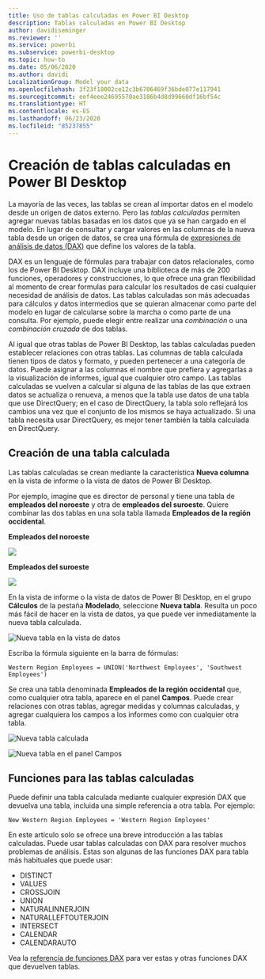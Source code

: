 ```yaml
---
title: Uso de tablas calculadas en Power BI Desktop
description: Tablas calculadas en Power BI Desktop
author: davidiseminger
ms.reviewer: ''
ms.service: powerbi
ms.subservice: powerbi-desktop
ms.topic: how-to
ms.date: 05/06/2020
ms.author: davidi
LocalizationGroup: Model your data
ms.openlocfilehash: 3f23f18002ce12c3b6706469f36bde077e117941
ms.sourcegitcommit: eef4eee24695570ae3186b4d8d99660df16bf54c
ms.translationtype: HT
ms.contentlocale: es-ES
ms.lasthandoff: 06/23/2020
ms.locfileid: "85237855"
---
```

# <a name="create-calculated-tables-in-power-bi-desktop"></a>Creación de tablas calculadas en Power BI Desktop
La mayoría de las veces, las tablas se crean al importar datos en el modelo desde un origen de datos externo. Pero las *tablas calculadas* permiten agregar nuevas tablas basadas en los datos que ya se han cargado en el modelo. En lugar de consultar y cargar valores en las columnas de la nueva tabla desde un origen de datos, se crea una fórmula de [expresiones de análisis de datos (DAX)](/dax/index) que define los valores de la tabla.

DAX es un lenguaje de fórmulas para trabajar con datos relacionales, como los de Power BI Desktop. DAX incluye una biblioteca de más de 200 funciones, operadores y construcciones, lo que ofrece una gran flexibilidad al momento de crear formulas para calcular los resultados de casi cualquier necesidad de análisis de datos. Las tablas calculadas son más adecuadas para cálculos y datos intermedios que se quieran almacenar como parte del modelo en lugar de calcularse sobre la marcha o como parte de una consulta. Por ejemplo, puede elegir entre realizar una *combinación* o una *combinación cruzada* de dos tablas.

Al igual que otras tablas de Power BI Desktop, las tablas calculadas pueden establecer relaciones con otras tablas. Las columnas de tabla calculada tienen tipos de datos y formato, y pueden pertenecer a una categoría de datos. Puede asignar a las columnas el nombre que prefiera y agregarlas a la visualización de informes, igual que cualquier otro campo. Las tablas calculadas se vuelven a calcular si alguna de las tablas de las que extraen datos se actualiza o renueva, a menos que la tabla use datos de una tabla que use DirectQuery; en el caso de DirectQuery, la tabla solo reflejará los cambios una vez que el conjunto de los mismos se haya actualizado. Si una tabla necesita usar DirectQuery, es mejor tener también la tabla calculada en DirectQuery.

## <a name="create-a-calculated-table"></a>Creación de una tabla calculada

Las tablas calculadas se crean mediante la característica **Nueva columna** en la vista de informe o la vista de datos de Power BI Desktop.

Por ejemplo, imagine que es director de personal y tiene una tabla de **empleados del noroeste** y otra de **empleados del suroeste**. Quiere combinar las dos tablas en una sola tabla llamada **Empleados de la región occidental**.

**Empleados del noroeste**

 ![](media/desktop-calculated-tables/calctables_nwempl.png)

**Empleados del suroeste**

 ![](media/desktop-calculated-tables/calctables_swempl.png)

En la vista de informe o la vista de datos de Power BI Desktop, en el grupo **Cálculos** de la pestaña **Modelado**, seleccione **Nueva tabla**. Resulta un poco más fácil de hacer en la vista de datos, ya que puede ver inmediatamente la nueva tabla calculada.

 ![Nueva tabla en la vista de datos](media/desktop-calculated-tables/calctables_formulabarempty.png)

Escriba la fórmula siguiente en la barra de fórmulas:

```dax
Western Region Employees = UNION('Northwest Employees', 'Southwest Employees')
```

Se crea una tabla denominada **Empleados de la región occidental** que, como cualquier otra tabla, aparece en el panel **Campos**. Puede crear relaciones con otras tablas, agregar medidas y columnas calculadas, y agregar cualquiera los campos a los informes como con cualquier otra tabla.

 ![Nueva tabla calculada](media/desktop-calculated-tables/calctables_westregionempl.png)

 ![Nueva tabla en el panel Campos](media/desktop-calculated-tables/calctables_fieldlist.png)

## <a name="functions-for-calculated-tables"></a>Funciones para las tablas calculadas

Puede definir una tabla calculada mediante cualquier expresión DAX que devuelva una tabla, incluida una simple referencia a otra tabla. Por ejemplo:

```dax
New Western Region Employees = 'Western Region Employees'
```

En este artículo solo se ofrece una breve introducción a las tablas calculadas. Puede usar tablas calculadas con DAX para resolver muchos problemas de análisis. Estas son algunas de las funciones DAX para tabla más habituales que puede usar:

* DISTINCT
* VALUES
* CROSSJOIN
* UNION
* NATURALINNERJOIN
* NATURALLEFTOUTERJOIN
* INTERSECT
* CALENDAR
* CALENDARAUTO

Vea la [referencia de funciones DAX](/dax/dax-function-reference) para ver estas y otras funciones DAX que devuelven tablas.

